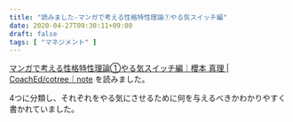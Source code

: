 ```yaml
---
title: "読みました-マンガで考える性格特性理論①やる気スイッチ編"
date: 2020-04-27T09:30:11+09:00
draft: false
tags: [ "マネジメント" ]
---
```


[マンガで考える性格特性理論①やる気スイッチ編｜櫻本 真理 | CoachEd/cotree｜note](https://note.com/marisakura/n/na44bff51fd80) を読みました。

4つに分類し、それぞれをやる気にさせるために何を与えるべきかわかりやすく書かれていました。
